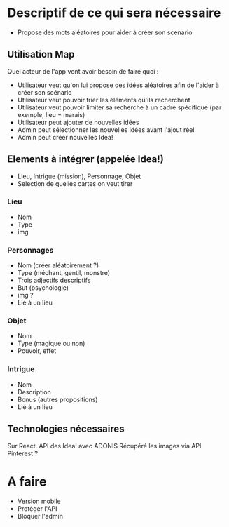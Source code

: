 # Descriptif de ce qui sera nécessaire

- Propose des mots aléatoires pour aider à créer son scénario

## Utilisation Map

Quel acteur de l'app vont avoir besoin de faire quoi :

- Utilisateur veut qu'on lui propose des idées aléatoires afin de l'aider à créer son scénario
- Utilisateur veut pouvoir trier les éléments qu'ils recherchent
- Utilisateur veut pouvoir limiter sa recherche à un cadre spécifique (par exemple, lieu = marais)
- Utilisateur peut ajouter de nouvelles idées
- Admin peut sélectionner les nouvelles idées avant l'ajout réel
- Admin peut créer nouvelles Idea!

## Elements à intégrer (appelée Idea!)

- Lieu, Intrigue (mission), Personnage, Objet
- Selection de quelles cartes on veut tirer

### Lieu

- Nom
- Type
- img

### Personnages

- Nom (créer aléatoirement ?)
- Type (méchant, gentil, monstre)
- Trois adjectifs descriptifs
- But (psychologie)
- img ?
- Lié à un lieu

### Objet

- Nom
- Type (magique ou non)
- Pouvoir, effet

### Intrigue

- Nom
- Description
- Bonus (autres propositions)
- Lié à un lieu

## Technologies nécessaires

Sur React.
API des Idea! avec ADONIS
Récupéré les images via API Pinterest ?

# A faire

- Version mobile
- Protéger l'API
- Bloquer l'admin

